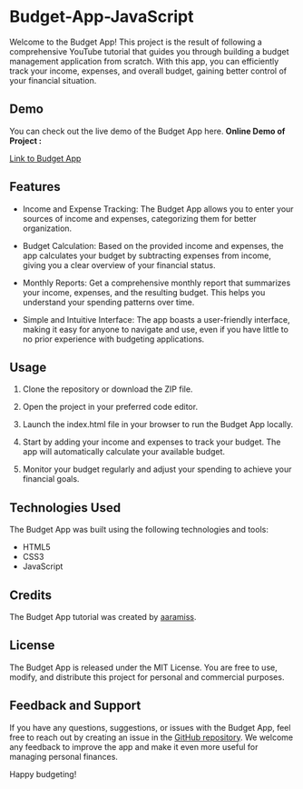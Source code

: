 # Budget-App-JavaScript

Welcome to the Budget App! This project is the result of following a comprehensive YouTube tutorial that guides you through building a budget management application from scratch. With this app, you can efficiently track your income, expenses, and overall budget, gaining better control of your financial situation.

## Demo
You can check out the live demo of the Budget App here.
**Online Demo of Project :**

<a href="https://aaramiss.github.io/Budget-app/" title="Budget-App">Link to Budget App</a>

## Features

- Income and Expense Tracking: The Budget App allows you to enter your sources of income and expenses, categorizing them for better organization.

- Budget Calculation: Based on the provided income and expenses, the app calculates your budget by subtracting expenses from income, giving you a clear overview of your financial status.

- Monthly Reports: Get a comprehensive monthly report that summarizes your income, expenses, and the resulting budget. This helps you understand your spending patterns over time.

- Simple and Intuitive Interface: The app boasts a user-friendly interface, making it easy for anyone to navigate and use, even if you have little to no prior experience with budgeting applications.

## Usage
1. Clone the repository or download the ZIP file.

1. Open the project in your preferred code editor.

1. Launch the index.html file in your browser to run the Budget App locally.

1. Start by adding your income and expenses to track your budget. The app will automatically calculate your available budget.

1. Monitor your budget regularly and adjust your spending to achieve your financial goals.

## Technologies Used
The Budget App was built using the following technologies and tools:

- HTML5
- CSS3
- JavaScript

## Credits
The Budget App tutorial was created by [aaramiss](https://aaramiss.github.io/Budget-app/).

## License
The Budget App is released under the MIT License. You are free to use, modify, and distribute this project for personal and commercial purposes.

## Feedback and Support
If you have any questions, suggestions, or issues with the Budget App, feel free to reach out by creating an issue in the [GitHub repository]([url](https://github.com/aaramiss/Budget-app/issues)). We welcome any feedback to improve the app and make it even more useful for managing personal finances.

Happy budgeting!
